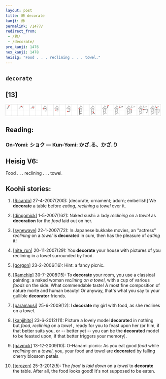 ```yaml
---
layout: post
title: 飾 decorate
kanji: 飾
permalink: /1477/
redirect_from:
 - /飾/
 - /decorate/
pre_kanji: 1476
nex_kanji: 1478
heisig: "Food . . . reclining . . . towel."
---
```


## `decorate`

## [13]

<div class="stroke"><img src="../images/E9A3BE.png" /></div>

## Reading:

### On-Yomi: ショク &mdash; Kun-Yomi: かざ.る、かざ.り

## Heisig V6:

Food . . . reclining . . . towel.

## Koohii stories:

1) [<a href="http://kanji.koohii.com/profile/Ricardo">Ricardo</a>] 27-4-2007(200): [decorate; ornament; adorn; embellish] We <strong>decorate</strong> a table before <em>eating</em>, <em>reclining</em> a <em>towel</em> over it.

2) [<a href="http://kanji.koohii.com/profile/dingomick">dingomick</a>] 1-5-2007(162): Naked sushi: a lady <em>reclining</em> on a <em>towel</em> as <strong>decoration</strong> for the <em>food</em> laid out on her.

3) [<a href="http://kanji.koohii.com/profile/synewave">synewave</a>] 22-1-2007(72): In Japanese bukkake movies, an &quot;actress&quot; <em>reclining</em> on a <em>towel</em> is<strong> decorate</strong>d in cum, then has the pleasure of <em>eating</em> it!

4) [<a href="http://kanji.koohii.com/profile/nite_run">nite_run</a>] 20-11-2007(29): You<strong> decorate</strong> your house with pictures of you reclining in a towel surrounded by food.

5) [<a href="http://kanji.koohii.com/profile/gorgon">gorgon</a>] 23-2-2006(16): Hint: a fancy picnic.

6) [<a href="http://kanji.koohii.com/profile/Ramchip">Ramchip</a>] 30-7-2008(15): To<strong> decorate</strong> your room, you use a classical painting: a naked woman <em>reclining on a towel</em>, with a cup of various <em>foods</em> on the side. What commendable taste! A most fine composition of nature morte and human beauty! Or anyway, that&#039;s what you say to your gullible <strong>decorator</strong> friends.

7) [<a href="http://kanji.koohii.com/profile/paramausi">paramausi</a>] 25-6-2009(12): I<strong> decorate</strong> my girl with food, as she reclines on a towel.

8) [<a href="http://kanji.koohii.com/profile/kanjihito">kanjihito</a>] 23-6-2012(11): Picture a lovely model<strong> decorate</strong>d in nothing but <em>food</em>, <em>reclining</em> on a <em>towel</em> , ready for you to feast upon her (or him, if that better suits you, or -- better yet -- you can be the<strong> decorate</strong>d model to be feasted upon, if that better triggers your memory).

9) [<a href="http://kanji.koohii.com/profile/gavmck">gavmck</a>] 13-12-2009(10): O-Hanami picnic: As you eat good <em>food</em> while <em>reclining</em> on a <em>towel</em>, you, your food and towel are<strong> decorate</strong>d by falling cherry blossom petals.

10) [<a href="http://kanji.koohii.com/profile/terozen">terozen</a>] 25-3-2012(5): The <em>food</em> is <em>laid down</em> on a <em>towel</em> to <strong>decorate</strong> the table. After all, the food looks good! It&#039;s not supposed to be eaten.
